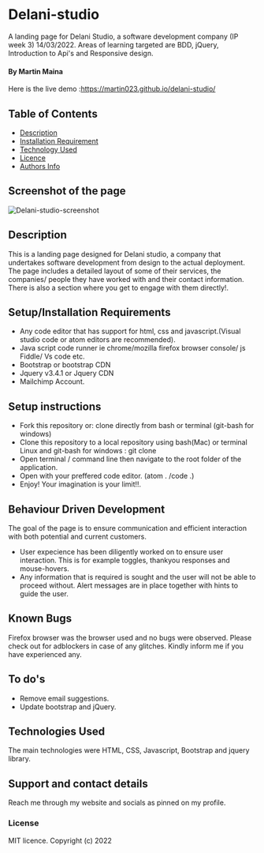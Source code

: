 # Delani-studio

A landing page for Delani Studio, a software development company (IP week 3) 14/03/2022.
Areas of learning targeted are BDD, jQuery, Introduction to Api's and Responsive design.
#### By Martin Maina
Here is the live demo :https://martin023.github.io/delani-studio/
## Table of Contents

-   [Description](#description)
-   [Installation Requirement](#usage)
-   [Technology Used](#technologies)
-   [Licence](#licence)
-   [Authors Info](#author-info)

## Screenshot of the page
![Delani-studio-screenshot](https://user-images.githubusercontent.com/36125591/158080735-1a378f90-8318-4a0f-ac43-e87d4e2de7ce.png)
   

## Description
This is a landing page designed for Delani studio, a company that undertakes software development from design to the actual deployment. The page includes a detailed layout of some of their services, the companies/ people they have worked with and their contact information. There is also a section where you get to engage with them directly!.
## Setup/Installation Requirements
* Any code editor that has support for html, css and javascript.(Visual studio code or atom editors are recommended).
* Java script code runner ie  chrome/mozilla firefox browser console/ js Fiddle/ Vs code etc.
* Bootstrap or bootstrap CDN
* Jquery v3.4.1 or Jquery CDN
* Mailchimp Account.
## Setup instructions 
* Fork this repository or: clone directly from bash or terminal (git-bash for windows)
* Clone this repository to a local repository using bash(Mac) or terminal Linux and git-bash for windows : git clone 
* Open terminal / command line then navigate to the root folder of the application.
* Open with your preffered code editor. (atom . /code .)
* Enjoy! Your imagination is your limit!!.

## Behaviour Driven Development 
The goal of the page is to ensure communication and efficient interaction with both potential and current customers.
* User expecience has been diligently worked on to ensure user interaction. This is for example toggles, thankyou responses and mouse-hovers.
* Any information that is required is sought and the user will not be able to proceed without. Alert messages are in place together with hints to guide the user.


## Known Bugs
Firefox browser was the browser used and no bugs were observed. Please check out for adblockers in case of any glitches.
Kindly inform me if you have experienced any.

## To do's
* Remove email suggestions.
* Update bootstrap and jQuery.

## Technologies Used
The main technologies were HTML, CSS, Javascript, Bootstrap and jquery library.
## Support and contact details
Reach me through my website and socials as pinned on my profile.
### License
MIT licence.
Copyright (c) 2022 
